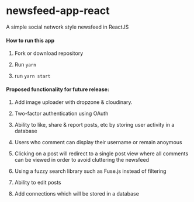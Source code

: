 # newsfeed-app-react

A simple social network style newsfeed in ReactJS

#### How to run this app

1. Fork or download repository

2. Run ```yarn```

3. run ```yarn start```

#### Proposed functionality for future release:

1. Add image uploader with dropzone & cloudinary.

2. Two-factor authentication using OAuth

3. Ability to like, share & report posts, etc by storing user activity in a database

4. Users who comment can display their username or remain anoymous

5. Clicking on a post will redirect to a single post view where all comments can be viewed in order to avoid cluttering the newsfeed

6. Using a fuzzy search library such as Fuse.js instead of filtering

7. Ability to edit posts

8. Add connections which will be stored in a database

